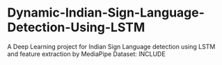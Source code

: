 # Dynamic-Indian-Sign-Language-Detection-Using-LSTM

A Deep Learning project for Indian Sign Language detection using LSTM and feature extraction by MediaPipe
Dataset: INCLUDE


